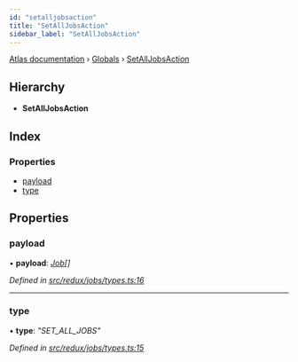 ```yaml
---
id: "setalljobsaction"
title: "SetAllJobsAction"
sidebar_label: "SetAllJobsAction"
---
```


[Atlas documentation](../index.md) › [Globals](../globals.md) › [SetAllJobsAction](setalljobsaction.md)

## Hierarchy

* **SetAllJobsAction**

## Index

### Properties

* [payload](setalljobsaction.md#payload)
* [type](setalljobsaction.md#type)

## Properties

###  payload

• **payload**: *[Job](job.md)[]*

*Defined in [src/redux/jobs/types.ts:16](https://github.com/chronark/atlas/blob/4bbedb2/src/redux/jobs/types.ts#L16)*

___

###  type

• **type**: *"SET_ALL_JOBS"*

*Defined in [src/redux/jobs/types.ts:15](https://github.com/chronark/atlas/blob/4bbedb2/src/redux/jobs/types.ts#L15)*
